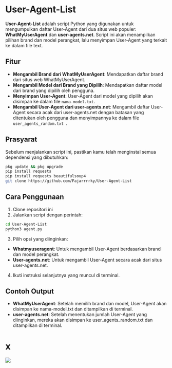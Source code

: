 # User-Agent-List

**User-Agent-List** adalah script Python yang digunakan untuk mengumpulkan daftar User-Agent dari dua situs web populer: **WhatMyUserAgent** dan **user-agents.net**. Script ini akan menampilkan pilihan brand dan model perangkat, lalu menyimpan User-Agent yang terkait ke dalam file text.

## Fitur

- **Mengambil Brand dari WhatMyUserAgent**: Mendapatkan daftar brand dari situs web WhatMyUserAgent.
- **Mengambil Model dari Brand yang Dipilih**: Mendapatkan daftar model dari brand yang dipilih oleh pengguna.
- **Menyimpan User-Agent**: User-Agent dari model yang dipilih akan disimpan ke dalam file `nama-model.txt`.
- **Mengambil User-Agent dari user-agents.net**: Mengambil daftar User-Agent secara acak dari user-agents.net dengan batasan yang ditentukan oleh pengguna dan menyimpannya ke dalam file `user_agents_random.txt `.

## Prasyarat

Sebelum menjalankan script ini, pastikan kamu telah menginstal semua dependensi yang dibutuhkan:

```bash
pkg update && pkg upgrade
pip install requests
pip install requests beautifulsoup4
git clone https://github.com/Fajarrrrky/User-Agent-List
```

## Cara Penggunaan

1. Clone repositori ini
2. Jalankan script dengan perintah:

```bash
cd User-Agent-List
python3 agent.py
```
3. Pilih opsi yang diinginkan:
  - **Whatmyuseragent**: Untuk mengambil User-Agent berdasarkan brand dan model perangkat.
  - **User-agents.net**: Untuk mengambil User-Agent secara acak dari situs user-agents.net.

4. Ikuti instruksi selanjutnya yang muncul di terminal.

## Contoh Output

- **WhatMyUserAgent**: 
    Setelah memilih brand dan model, User-Agent akan disimpan ke nama-model.txt dan ditampilkan di terminal.
- **user-agents.net**:
    Setelah menentukan jumlah User-Agent yang diinginkan, mereka akan disimpan ke user_agents_random.txt dan ditampilkan di terminal.
    
# x

<img src="https://raw.githubusercontent.com/Fajarxyta/User-Agent-List/main/img/20240907_194342.png"/>
